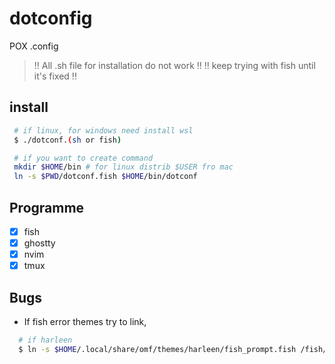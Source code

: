 # dotconfig

POX .config

> !! All .sh file for installation do not work !!
> !! keep trying with fish until it's fixed !!

## install

```bash
 # if linux, for windows need install wsl
 $ ./dotconf.(sh or fish)

 # if you want to create command
 mkdir $HOME/bin # for linux distrib $USER fro mac
 ln -s $PWD/dotconf.fish $HOME/bin/dotconf
```

## Programme

  - [x] fish
  - [x] ghostty
  - [x] nvim
  - [x] tmux

## Bugs

* If fish error themes try to link,
```bash
  # if harleen 
  $ ln -s $HOME/.local/share/omf/themes/harleen/fish_prompt.fish /fish/functions
```
